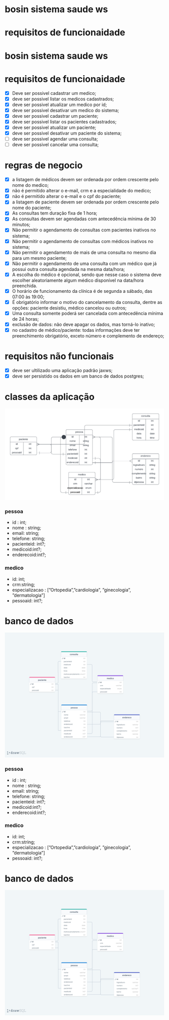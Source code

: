 # bosin sistema saude ws

# requisitos de funcionaidade

# bosin sistema saude ws

# requisitos de funcionaidade

- [x]  Deve ser possivel cadastrar um medico;
- [x]  deve ser possivel listar os medicos cadastrados;
- [x]  deve ser possivel atualizar um medico por id;
- [x]  deve ser possivel desativar um medico do sistema;
- [x]  deve ser possivel cadastrar um paciente;
- [x]  deve ser possivel listar os pacientes cadastrados;
- [x]  deve ser possivel atualizar um paciente;
- [x]  deve ser possivel desativar um paciente do sistema;
- [ ]  deve ser possivel agendar uma consulta;
- [ ]  deve ser possivel cancelar uma consulta;

# regras de negocio

- [x]  a listagem de médicos devem ser ordenada por ordem crescente pelo nome do medico;
- [x]  não é permitido alterar o e-mail, crm e a especialidade do medico;
- [x]  não é permitido alterar o e-mail e o cpf do paciente;
- [x]  a listagem de paciente devem ser ordenada por ordem crescente pelo nome do paciente;
- [x]  As consultas tem duração fixa de 1 hora;
- [x]  As consultas devem ser agendadas com antecedência mínima de 30 minutos;
- [x]  Não permitir o agendamento de consultas com pacientes inativos no sistema;
- [x]  Não permitir o agendamento de consultas com médicos inativos no sistema;
- [x]  Não permitir o agendamento de mais de uma consulta no mesmo dia para um mesmo paciente;
- [x]  Não permitir o agendamento de uma consulta com um médico que já possui outra consulta agendada na mesma data/hora;
- [x]  A escolha do médico é opcional, sendo que nesse caso o sistema deve escolher aleatoriamente algum médico disponível na data/hora preenchida.
- [x]  O horário de funcionamento da clínica é de segunda a sábado, das 07:00 às 19:00;
- [x]  É obrigatório informar o motivo do cancelamento da consulta, dentre as opções: paciente desistiu, médico cancelou ou outros;
- [x]  Uma consulta somente poderá ser cancelada com antecedência mínima de 24 horas;
- [x]  exclusão de dados: não deve apagar os dados, mas torná-lo inativo;
- [x]  no cadastro de médico/paciente: todas informações deve ter preenchimento obrigatório, exceto número e complemento de endereço;

# requisitos não funcionais

- [x]  deve ser ultilizado uma aplicação padrão jaxws;
- [x]  deve ser persistido os dados em um banco de dados postgres;

# classes da aplicação

![Database ER diagram (crow's foot).png](bosin%20sistema%20saude%20ws%20e0e7b425704047a0b431b5475e18182d/Database_ER_diagram_(crows_foot).png)

### pessoa

- id : int;
- nome : string;
- email: string;
- telefone: string;
- pacienteid: int?;
- medicoid:int?;
- enderecoid:int?;

### medico

- id: int;
- crm:string;
- especializacao : [”Ortopedia”,”cardiologia”, ”ginecologia”, ”dermatologia”]
- pessoaid: int?;

# banco de dados

![drawSQL-image-export-2024-03-29.png](bosin%20sistema%20saude%20ws%20e0e7b425704047a0b431b5475e18182d/drawSQL-image-export-2024-03-29.png)
### pessoa

- id : int;
- nome : string;
- email: string;
- telefone: string;
- pacienteid: int?;
- medicoid:int?;
- enderecoid:int?;

### medico

- id: int;
- crm:string;
- especializacao : [”Ortopedia”,”cardiologia”, ”ginecologia”, ”dermatologia”]
- pessoaid: int?;

# banco de dados

![drawSQL-image-export-2024-03-29.png](bosin%20sistema%20saude%20ws%20e0e7b425704047a0b431b5475e18182d/drawSQL-image-export-2024-03-29.png)
